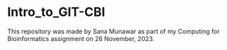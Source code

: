 # Intro_to_GIT-CBI
This repository was made by Sana Munawar as part of my Computing for Bioinformatics assignment on 26 November, 2023. 
